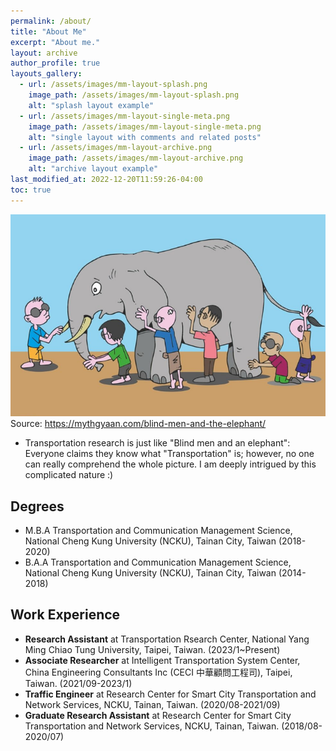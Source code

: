 ```yaml
---
permalink: /about/
title: "About Me"
excerpt: "About me."
layout: archive
author_profile: true
layouts_gallery:
  - url: /assets/images/mm-layout-splash.png
    image_path: /assets/images/mm-layout-splash.png
    alt: "splash layout example"
  - url: /assets/images/mm-layout-single-meta.png
    image_path: /assets/images/mm-layout-single-meta.png
    alt: "single layout with comments and related posts"
  - url: /assets/images/mm-layout-archive.png
    image_path: /assets/images/mm-layout-archive.png
    alt: "archive layout example"
last_modified_at: 2022-12-20T11:59:26-04:00
toc: true
---
```


![blindAndElephant](../assets/images/blind-men-and-elephant.png)
Source: https://mythgyaan.com/blind-men-and-the-elephant/

* Transportation research is just like "Blind men and an elephant": Everyone claims they know what "Transportation" is; however, no one can really comprehend the whole picture.
I am deeply intrigued by this complicated nature :)

## Degrees
* M.B.A Transportation and Communication Management Science, National Cheng Kung University (NCKU), Tainan City, Taiwan (2018-2020)
* B.A.A Transportation and Communication Management Science, National Cheng Kung University (NCKU), Tainan City, Taiwan (2014-2018)

## Work Experience
* **Research Assistant** at Transportation Rsearch Center, National Yang Ming Chiao Tung University, Taipei, Taiwan. (2023/1~Present)
* **Associate Researcher** at Intelligent Transportation System Center, China Engineering Consultants Inc (CECI 中華顧問工程司), Taipei, Taiwan. (2021/09-2023/1)
* **Traffic Engineer** at Research Center for Smart City Transportation and Network Services, NCKU, Tainan, Taiwan. (2020/08-2021/09)
* **Graduate Research Assistant** at Research Center for Smart City Transportation and Network Services, NCKU, Tainan, Taiwan. (2018/08-2020/07)
